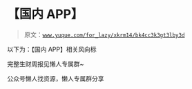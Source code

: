 # 【国内 APP】

> 原文：[`www.yuque.com/for_lazy/xkrm14/bk4cc3k3gt3lby3d`](https://www.yuque.com/for_lazy/xkrm14/bk4cc3k3gt3lby3d)



<ne-text id="u2415ee62">以下为：【国内 APP】相关风向标</ne-text>



<ne-text id="ucc51b79f">完整生财周报见懒人专属群~</ne-text>



<ne-text id="ue427d455">公众号懒人找资源，懒人专属群分享</ne-text>

